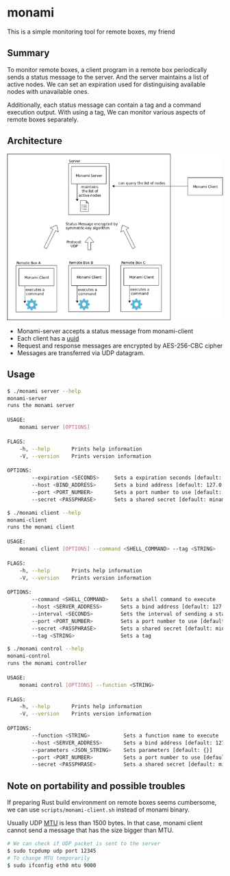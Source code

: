 # monami
This is a simple monitoring tool for remote boxes, my friend

## Summary
To monitor remote boxes, a client program in a remote box periodically sends a status message to the server. And the server maintains a list of active nodes. We can set an expiration used for distinguising available nodes with unavailable ones.

Additionally, each status message can contain a tag and a command execution output. With using a tag, We can monitor various aspects of remote boxes separately.

## Architecture
![Image of Monami Architecture](docs/monami-architecture.png)

- Monami-server accepts a status message from monami-client
- Each client has a [uuid](https://en.wikipedia.org/wiki/Universally_unique_identifier)
- Request and response messages are encrypted by AES-256-CBC cipher
- Messages are transferred via UDP datagram.

## Usage
```bash
$ ./monami server --help
monami-server
runs the monami server

USAGE:
    monami server [OPTIONS]

FLAGS:
    -h, --help       Prints help information
    -V, --version    Prints version information

OPTIONS:
        --expiration <SECONDS>     Sets a expiration seconds [default: 30]
        --host <BIND_ADDRESS>      Sets a bind address [default: 127.0.0.1]
        --port <PORT_NUMBER>       Sets a port number to use [default: 12345]
        --secret <PASSPHRASE>      Sets a shared secret [default: minamo]
```

```bash
$ ./monami client --help
monami-client
runs the monami client

USAGE:
    monami client [OPTIONS] --command <SHELL_COMMAND> --tag <STRING>

FLAGS:
    -h, --help       Prints help information
    -V, --version    Prints version information

OPTIONS:
        --command <SHELL_COMMAND>    Sets a shell command to execute
        --host <SERVER_ADDRESS>      Sets a bind address [default: 127.0.0.1]
        --interval <SECONDS>         Sets the interval of sending a status update message [default: 10]
        --port <PORT_NUMBER>         Sets a port number to use [default: 12345]
        --secret <PASSPHRASE>        Sets a shared secret [default: minamo]
        --tag <STRING>               Sets a tag
```

```bash
$ ./monami control --help
monami-control
runs the monami controller

USAGE:
    monami control [OPTIONS] --function <STRING>

FLAGS:
    -h, --help       Prints help information
    -V, --version    Prints version information

OPTIONS:
        --function <STRING>           Sets a function name to execute
        --host <SERVER_ADDRESS>       Sets a bind address [default: 127.0.0.1]
        --parameters <JSON_STRING>    Sets parameters [default: {}]
        --port <PORT_NUMBER>          Sets a port number to use [default: 12345]
        --secret <PASSPHRASE>         Sets a shared secret [default: minamo]
```

## Note on portability and possible troubles
If preparing Rust build environment on remote boxes seems cumbersome, we can use `scripts/monami-client.sh` instead of monami binary.

Usually UDP [MTU](https://en.wikipedia.org/wiki/Maximum_transmission_unit) is less than 1500 bytes. In that case, monami client cannot send a message that has the size bigger than MTU.
```bash
# We can check if UDP packet is sent to the server
$ sudo tcpdump udp port 12345
# To change MTU temporarily
$ sudo ifconfig eth0 mtu 9000
```
